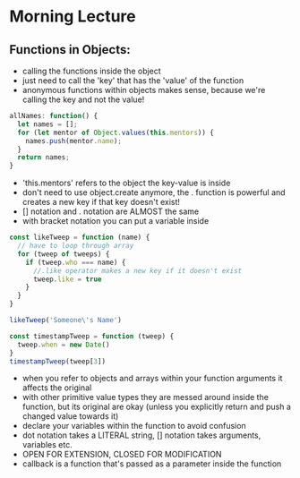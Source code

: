 # Morning Lecture

## Functions in Objects:

* calling the functions inside the object
* just need to call the 'key' that has the 'value' of the function
* anonymous functions within objects makes sense, because we're calling the key and not the value!

```javascript
allNames: function() {
  let names = [];
  for (let mentor of Object.values(this.mentors)) {
    names.push(mentor.name);
  }
  return names;
}
```
* 'this.mentors' refers to the object the key-value is inside
* don't need to use object.create anymore, the . function is powerful and creates a new key if that key doesn't exist!
* [] notation and . notation are ALMOST the same
* with bracket notation you can put a variable inside

```javascript
const likeTweep = function (name) {
  // have to loop through array
  for (tweep of tweeps) {
    if (tweep.who === name) {
      //.like operator makes a new key if it doesn't exist
      tweep.like = true
    }
  }
}

likeTweep('Someone\'s Name')
```

```javascript
const timestampTweep = function (tweep) {
  tweep.when = new Date()
}
timestampTweep(tweep[3])
```
* when you refer to objects and arrays within your function arguments it affects the original 
* with other primitive value types they are messed around inside the function, but its original are okay (unless you explicitly return and push a changed value towards it)
* declare your variables within the function to avoid confusion
* dot notation takes a LITERAL string, [] notation takes arguments, variables etc.
* OPEN FOR EXTENSION, CLOSED FOR MODIFICATION 
* callback is a function that's passed as a parameter inside the function